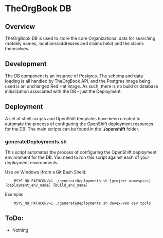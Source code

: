 # TheOrgBook DB

## Overview

TheOrgBook DB is used to store the core Organizational data for searching (notably names, locations/addresses and claims held) and the claims themselves.

## Development

The DB component is an instance of Postgres. The schema and data loading is all handled by TheOrgBook API, and the Postgres image being used is an unchanged Red Hat image. As such, there is no build or database initialization associated with the DB - just the Deployment.

## Deployment

A set of shell scripts and OpenShift templates have been created to automate the process of configuring the OpenShift deployment resources for the DB.  The main scripts can be found in the **./openshift** folder.

### generateDeployments.sh

This script automates the process of configuring the OpenShift deployment environment for the DB.  You need to run this script against each of your deployment environments.

Use on Windows (from a Git Bash Shell):
```
	MSYS_NO_PATHCONV=1 ./generateDeployments.sh [project_namespace] [deployment_env_name] [build_env_name]
```

Example:
```
	MSYS_NO_PATHCONV=1 ./generateDeployments.sh devex-von dev tools
```

## ToDo:

- Nothing

